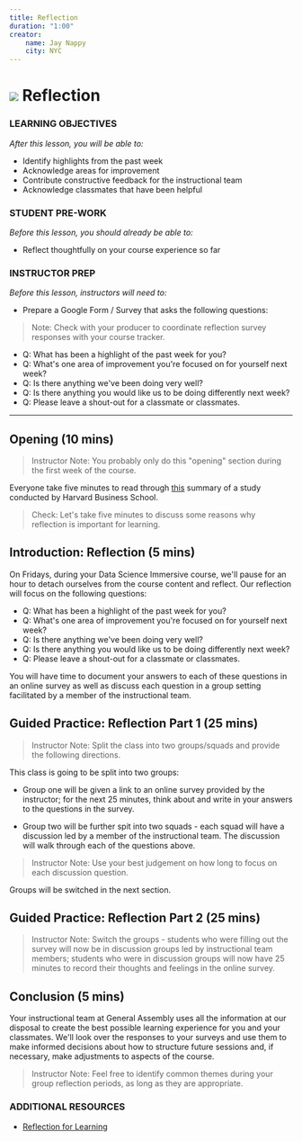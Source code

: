 ```yaml
---
title: Reflection
duration: "1:00"
creator:
    name: Jay Nappy
    city: NYC
---
```



# ![](https://ga-dash.s3.amazonaws.com/production/assets/logo-9f88ae6c9c3871690e33280fcf557f33.png) Reflection

### LEARNING OBJECTIVES
*After this lesson, you will be able to:*
- Identify highlights from the past week
- Acknowledge areas for improvement
- Contribute constructive feedback for the instructional team
- Acknowledge classmates that have been helpful

### STUDENT PRE-WORK
*Before this lesson, you should already be able to:*
- Reflect thoughtfully on your course experience so far

### INSTRUCTOR PREP
*Before this lesson, instructors will need to:*

- Prepare a Google Form / Survey that asks the following questions:
> Note: Check with your producer to coordinate reflection survey responses with your course tracker.

 - Q: What has been a highlight of the past week for you?
 - Q: What's one area of improvement you're focused on for yourself next week?
 - Q: Is there anything we've been doing very well?
 - Q: Is there anything you would like us to be doing differently next week?
 - Q: Please leave a shout-out for a classmate or classmates.

  ---
<a name="opening"></a>
## Opening (10 mins)

> Instructor Note: You probably only do this "opening" section during the first week of the course.

Everyone take five minutes to read through [this](http://99u.com/workbook/25481/reflection-is-the-most-important-part-of-the-learning-process) summary of a study conducted by Harvard Business School.

> Check: Let's take five minutes to discuss some reasons why reflection is important for learning.

<a name="introduction"></a>

## Introduction: Reflection (5 mins)

On Fridays, during your Data Science Immersive course, we'll pause for an hour to detach ourselves from the course content and reflect. Our reflection will focus on the following questions:

- Q: What has been a highlight of the past week for you?
- Q: What's one area of improvement you're focused on for yourself next week?
- Q: Is there anything we've been doing very well?
- Q: Is there anything you would like us to be doing differently next week?
- Q: Please leave a shout-out for a classmate or classmates.

You will have time to document your answers to each of these questions in an online survey as well as discuss each question in a group setting facilitated by a member of the instructional team.

## Guided Practice: Reflection Part 1 (25 mins)

> Instructor Note:  Split the class into two groups/squads and provide the following directions.

This class is going to be split into two groups:

- Group one will be given a link to an online survey provided by the instructor; for the next 25 minutes, think about and write in your answers to the questions in the survey.

- Group two will be further spit into two squads - each squad will have a discussion led by a member of the instructional team. The discussion will walk through each of the questions above.

> Instructor Note: Use your best judgement on how long to focus on each discussion question.

Groups will be switched in the next section.

## Guided Practice: Reflection Part 2 (25 mins)

> Instructor Note: Switch the groups - students who were filling out the survey will now be in discussion groups led by instructional team members; students who were in discussion groups will now have 25 minutes to record their thoughts and feelings in the online survey.

<a name="conclusion"></a>
## Conclusion (5 mins)

Your instructional team at General Assembly uses all the information at our disposal to create the best possible learning experience for you and your classmates. We'll look over the responses to your surveys and use them to make informed decisions about how to structure future sessions and, if necessary, make adjustments to aspects of the course.

> Instructor Note: Feel free to identify common themes during your group reflection periods, as long as they are appropriate.

### ADDITIONAL RESOURCES
- [Reflection for Learning](https://sites.google.com/site/reflection4learning/why-reflect)
